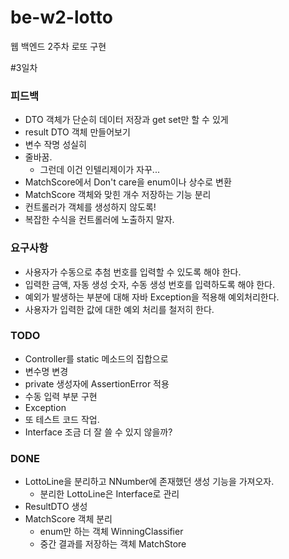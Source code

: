 # be-w2-lotto
웹 백엔드 2주차 로또 구현

#3일차
### 피드백
* DTO 객체가 단순히 데이터 저장과 get set만 할 수 있게
* result DTO 객체 만들어보기
* 변수 작명 성실히
* 줄바꿈.
  * 그런데 이건 인텔리제이가 자꾸...
* MatchScore에서 Don't care을 enum이나 상수로 변환
* MatchScore 객체와 맞힌 개수 저장하는 기능 분리
* 컨트롤러가 객체를 생성하지 않도록!
* 복잡한 수식을 컨트롤러에 노출하지 말자.

### 요구사항
* 사용자가 수동으로 추첨 번호를 입력할 수 있도록 해야 한다.
* 입력한 금액, 자동 생성 숫자, 수동 생성 번호를 입력하도록 해야 한다.
* 예외가 발생하는 부분에 대해 자바 Exception을 적용해 예외처리한다. 
* 사용자가 입력한 값에 대한 예외 처리를 철저히 한다.

### TODO
* Controller를 static 메소드의 집합으로
* 변수명 변경
* private 생성자에 AssertionError 적용
* 수동 입력 부분 구현
* Exception
* 또 테스트 코드 작업.
* Interface 조금 더 잘 쓸 수 있지 않을까?

### DONE
* LottoLine을 분리하고 NNumber에 존재했던 생성 기능을 가져오자.
  * 분리한 LottoLine은 Interface로 관리
* ResultDTO 생성
* MatchScore 객체 분리
  * enum만 하는 객체 WinningClassifier
  * 중간 결과를 저장하는 객체 MatchStore